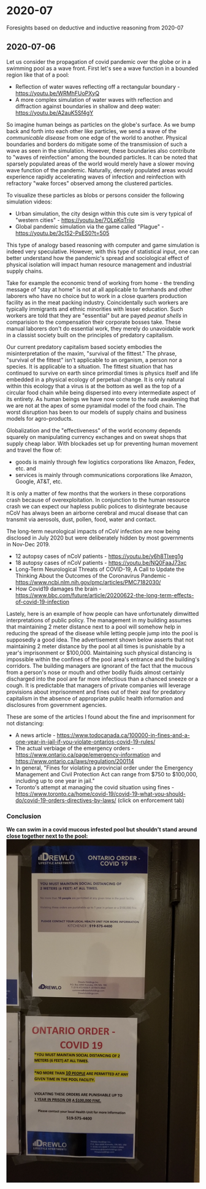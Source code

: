 # 2020-07
Foresights based on deductive and inductive reasoning from 2020-07

## 2020-07-06
Let us consider the propagation of covid pandemic over the globe or in a swimming pool as a wave front. First let's see a wave function in a bounded region like that of a pool:
  - Reflection of water waves reflecting off a rectangular boundary - https://youtu.be/WRMhFUoPXyQ
  - A more complex simulation of water waves with reflection and diffraction against boundaries in shallow and deep water: https://youtu.be/A2auK5Sf4gY

So imagine human beings as particles on the globe's surface. As we bump back and forth into each other like particles, we send a wave of the *communicable disease* from one edge of the world to another. Physical boundaries and borders do mitigate some of the transmission of such a wave as seen in the simulation. However, these boundaries also contribute to "waves of reinfection" among the bounded particles. It can be noted that sparsely populated areas of the world would merely have a slower moving wave function of the pandemic. Naturally, densely populated areas would experience rapidly accelerating waves of infection and reinfection with refractory "wake forces" observed among the clustered particles. 

To visualize these particles as blobs or persons consider the following simulation videos:
  - Urban simulation, the city design within this cute sim is very typical of "western cities" - https://youtu.be/7OLpKqTriio
  - Global pandemic simulation via the game called "Plague" - https://youtu.be/3c152-PsES0?t=505

This type of analogy based reasoning with computer and game simulation is indeed very speculative. However, with this type of statistical input, one can better understand how the pandemic's spread and sociological effect of physical isolation will impact human resource management and industrial supply chains. 

Take for example the economic trend of working from home - the trending message of "stay at home" is not at all applicable to farmhands and other laborers who have no choice but to work in a close quarters production facility as in the meat packing industry. Coincidentally such workers are typically immigrants and ethnic minorities with lesser education. Such workers are told that they are "essential" but are payed *peanut shells* in comparision to the compensation their corporate bosses take. These manual laborers don't do essential work, they merely do unavoidable work in a classist society built on the principles of predatory capitalism. 

Our current predatory capitalism based society embodies the misinterpretation of the maxim, "survival of the fittest." The phrase, "survival of the fittest" isn't applicable to an organism, a person nor a species. It is applicable to a situation. The fittest situation that has continued to survive on earth since primordial times is physics itself and life embedded in a physical ecology of perpetual change. It is only natural within this ecology that a virus is at the bottom as well as the top of a circular food chain while being dispersed into every intermediate aspect of its entirety. As human beings we have now come to the rude awakening that we are not at the apex of some pyramidal model of the food chain. The worst disruption has been to our models of supply chains and business models for agro-products. 

Globalization and the "effectiveness" of the world economy depends squarely on manipulating currency exchanges and on sweat shops that supply cheap labor. With blockades set up for preventing human movement and travel the flow of: 
  - goods is mainly through few logistics corporations like Amazon, Fedex, etc. and 
  - services is mainly through communications corporations like Amazon, Google, AT&T, etc. 
  
It is only a matter of few months that the workers in these corporations crash because of overexploitation. In conjunction to the human resource crash we can expect our hapless public polices to disintegrate because nCoV has always been an airborne cerebral and mucal disease that can transmit via aerosols, dust, pollen, food, water and contact.

The long-term neurological impacts of nCoV infection are now being disclosed in July 2020 but were deliberately hidden by most governments in Nov-Dec 2019.
  - 12 autopsy cases of nCoV patients - https://youtu.be/y6h8TIxeg1g
  - 18 autopsy cases of nCoV patients - https://youtu.be/NQ0FaaJ73xc
  - Long-Term Neurological Threats of COVID-19, A Call to Update the Thinking About the Outcomes of the Coronavirus Pandemic - https://www.ncbi.nlm.nih.gov/pmc/articles/PMC7182030/
  - How Covid19 damages the brain - https://www.bbc.com/future/article/20200622-the-long-term-effects-of-covid-19-infection

Lastely, here is an example of how people can have unfortunately dimwitted interpretations of public policy. The management in my building assumes that maintaining 2 meter distance next to a pool will somehow help in reducing the spread of the disease while letting people jump into the pool is supposedly a good idea. The advertisement shown below asserts that not maintaining 2 meter distance by the pool at all times is punishable by a year's imprisonment or $100,000. Maintaining such physical distancing is impossible within the confines of the pool area's entrance and the building's corridors. The building managers are ignorant of the fact that the mucous from a person's nose or mouth and other bodily fluids almost certainly discharged into the pool are far more infectious than a chanced sneeze or a cough. It is predictable that managers of private companies will leverage provisions about imprisonment and fines out of their zeal for predatory capitalism in the absence of appropriate public health information and disclosures from government agencies. 

These are some of the articles I found about the fine and imprisonment for not distancing: 
  - A news article - https://www.todocanada.ca/100000-in-fines-and-a-one-year-in-jail-if-you-violate-ontarios-covid-19-rules/
  - The actual verbiage of the emergency orders - https://www.ontario.ca/page/emergency-information and https://www.ontario.ca/laws/regulation/200114
  - In general, "Fines for violating a provincial order under the Emergency Management and Civil Protection Act can range from $750 to $100,000, including up to one year in jail."
  - Toronto's attempt at managing the covid situation using fines - https://www.toronto.ca/home/covid-19/covid-19-what-you-should-do/covid-19-orders-directives-by-laws/ (click on enforcement tab)

### Conclusion
**We can swim in a covid mucous infested pool but shouldn't stand around close together next to the pool:**
![swim in covid pool but don't stand close together around it](/untenable-order-for-not-distancing.jpg)

